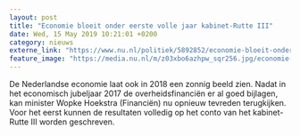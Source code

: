 ```yaml
---
layout: post
title: "Economie bloeit onder eerste volle jaar kabinet-Rutte III"
date: Wed, 15 May 2019 10:21:01 +0200
category: nieuws
externe_link: "https://www.nu.nl/politiek/5892852/economie-bloeit-onder-eerste-volle-jaar-kabinet-rutte-iii.html"
feature_image: "https://media.nu.nl/m/z03xbo6azhpw_sqr256.jpg/economie-bloeit-onder-eerste-volle-jaar-kabinet-rutte-iii.jpg"
---
```


De Nederlandse economie laat ook in 2018 een zonnig beeld zien. Nadat in het economisch jubeljaar 2017 de overheidsfinanciën er al goed bijlagen, kan minister Wopke Hoekstra (Financiën) nu opnieuw tevreden terugkijken. Voor het eerst kunnen de resultaten volledig op het conto van het kabinet-Rutte III worden geschreven.
